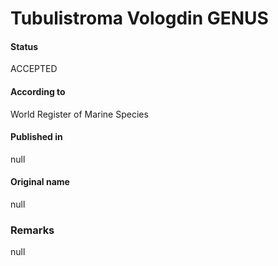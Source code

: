 # Tubulistroma Vologdin GENUS

#### Status
ACCEPTED

#### According to
World Register of Marine Species

#### Published in
null

#### Original name
null

### Remarks
null